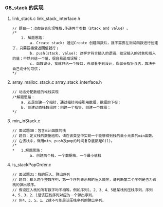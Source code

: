 ### 08_stack 的实现

1. link_stack.c link_stack_interface.h

   ```
   // 题目一：动态链表实现堆栈,传递两个参数（stack and value）;
   /*
       1. 解题思路：
           a. Create stack: 通过Create 创建函数后，就不需要在测试函数进行创建了，只需要接受返回值就行；
           b. push(stack, value): 这样才符合插入的逻辑，给定插入的对象和插入的值；不然只给一个值，很容易造成误解；
           c. 函数设计，我就只给一个接口，外部看不到设计，保留头指针与否，取决于自己设计的习惯；
   */
   ```

2. array_malloc_stack.c  array_stack_interface.h

   ```
   // 动态分配数组的堆栈实现
   /*解题思路：
       a. 还是创建一个指针，通过指针间接引用数组，数组的下标；
       b. 创建动态栈数组时：创建一个指针，创建一个数组；
   */
   ```

3. min_inStack.c

   ```
   // 面试题30：包含min函数的栈
   // 题目：定义栈的数据结构，请在该类型中实现一个能够得到栈的最小元素的min函数。
   // 在该栈中，调用min、push及pop的时间复杂度都是O(1)。
   /*
   *   1.解题思路：
           a. 创建两个栈，一个数据栈，一个最小值栈
   ```

4. is_stackPopOrder.c

   ```
   // 面试题31：栈的压入、弹出序列
   // 题目：输入两个整数序列，第一个序列表示栈的压入顺序，请判断第二个序列是否为该栈的弹出顺序。
   // 假设压入栈的所有数字均不相等。例如序列1、2、3、4、5是某栈的压栈序列，序列4、5、3、2、1是该压栈序列对应的一个弹出序列，
   // 但4、3、5、1、2就不可能是该压栈序列的弹出序列。
   ```

   